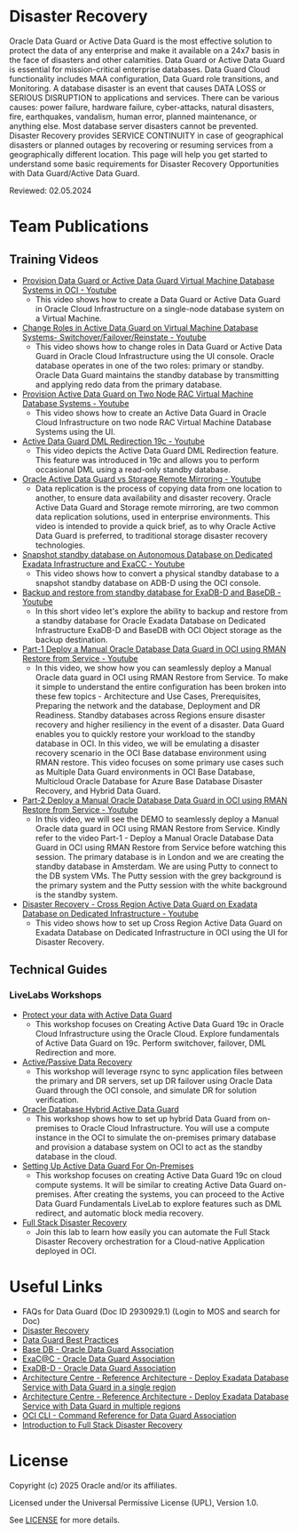 # Disaster Recovery

Oracle Data Guard or Active Data Guard is the most effective solution to protect the data of any enterprise and make it available on a 24x7 basis in the face of disasters and other calamities. Data Guard or Active Data Guard is essential for mission-critical enterprise databases. Data Guard Cloud functionality includes MAA configuration, Data Guard role transitions, and Monitoring.
A database disaster is an event that causes DATA LOSS or SERIOUS DISRUPTION to applications and services. There can be various causes: power failure, hardware failure, cyber-attacks, natural disasters, fire, earthquakes, vandalism, human error, planned maintenance, or anything else. Most database server disasters cannot be prevented. Disaster Recovery provides SERVICE CONTINUITY in case of geographical disasters or planned outages by recovering or resuming services from a geographically different location. This page will help you get started to understand some basic requirements for Disaster Recovery Opportunities with Data Guard/Active Data Guard.

Reviewed: 02.05.2024

# Team Publications

## Training Videos

- [Provision Data Guard or Active Data Guard Virtual Machine Database Systems in OCI - Youtube](https://youtu.be/FKaJGB4IYDo?si=02tJyYj7GzR_6JVN)
    - This video shows how to create a Data Guard or Active Data Guard in Oracle Cloud Infrastructure on a single-node database system on a Virtual Machine.
- [Change Roles in Active Data Guard on Virtual Machine Database Systems- Switchover/Failover/Reinstate - Youtube](https://youtu.be/OqxQeIRCfIo?si=YQZuO-6VA8gkGWm7)
    - This video shows how to change roles in Data Guard or Active Data Guard in Oracle Cloud Infrastructure using the UI console. Oracle database operates in one of the two roles: primary or standby. Oracle Data Guard maintains the standby database by transmitting and applying redo data from the primary database.
- [Provision Active Data Guard on Two Node RAC Virtual Machine Database Systems - Youtube](https://youtu.be/9bilFD2oQaQ?si=SCYQzP0NUmy9-yd-)
    - This video shows how to create an Active Data Guard in Oracle Cloud Infrastructure on two node RAC Virtual Machine Database Systems using the UI.
- [Active Data Guard DML Redirection 19c - Youtube](https://youtu.be/VTuW0hWPRlM?si=6dfLBj4ejosRPvXj)
    - This video depicts the Active Data Guard DML Redirection feature. This feature was introduced in 19c and allows you to perform occasional DML using a read-only standby database.
- [Oracle Active Data Guard vs Storage Remote Mirroring - Youtube](https://youtu.be/xN4CkY2bJL0?si=nfu_TRhIW27J50tE)
    - Data replication is the process of copying data from one location to another, to ensure data availability and disaster recovery. Oracle Active Data Guard and Storage remote mirroring, are two common data replication solutions, used in enterprise environments. This video is intended to provide a quick brief, as to why Oracle Active Data Guard is preferred, to traditional storage disaster recovery technologies.
- [Snapshot standby database on Autonomous Database on Dedicated Exadata Infrastructure and ExaCC - Youtube](https://youtu.be/-dLYp9k7BOs?si=dv7cS0Q-oF0IJzPq)
    - This video shows how to convert a physical standby database to a snapshot standby database on ADB-D using the OCI console.
- [Backup and restore from standby database for ExaDB-D and BaseDB - Youtube](https://youtu.be/8CVjWQ7lqsA?si=usFCqpBCu1XZUXmg)
    - In this short video let's explore the ability to backup and restore from a standby database for Oracle Exadata Database on Dedicated Infrastructure ExaDB-D and BaseDB with OCI Object storage as the backup destination.
- [Part-1 Deploy a Manual Oracle Database Data Guard in OCI using RMAN Restore from Service - Youtube](https://youtu.be/seZ0YUMaX7U?si=n14lTqCr3VYzL5pb)
    - In this video, we show how you can seamlessly deploy a Manual Oracle data guard in OCI using RMAN Restore from Service. To make it simple to understand the entire configuration has been broken into these few topics - Architecture and Use Cases, Prerequisites, Preparing the network and the database, Deployment and DR Readiness. Standby databases across Regions ensure disaster recovery and higher resiliency in the event of a disaster. Data Guard enables you to quickly restore your workload to the standby database in OCI. In this video, we will be emulating a disaster recovery scenario in the OCI Base database environment using RMAN restore. This video focuses on some primary use cases such as Multiple Data Guard environments in OCI Base Database, Multicloud Oracle Database for Azure Base Database Disaster Recovery, and Hybrid Data Guard.
- [Part-2 Deploy a Manual Oracle Database Data Guard in OCI using RMAN Restore from Service - Youtube](https://youtu.be/KQg_qF5oSfg?si=mGu1YhgtK2JeybmS)
    - In this video, we will see the DEMO to seamlessly deploy a Manual Oracle data guard in OCI using RMAN Restore from Service. Kindly refer to the video Part-1 - Deploy a Manual Oracle Database Data Guard in OCI using RMAN Restore from Service before watching this session. The primary database is in London and we are creating the standby database in Amsterdam. We are using Putty to connect to the DB system VMs. The Putty session with the grey background is the primary system and the Putty session with the white background is the standby system.
- [Disaster Recovery - Cross Region Active Data Guard on Exadata Database on Dedicated Infrastructure - Youtube](https://youtu.be/VsyjvJlBQzw?si=MP_5QXZEUULVsC9C)
    - This video shows how to set up Cross Region Active Data Guard on Exadata Database on Dedicated Infrastructure in OCI using the UI for Disaster Recovery.

## Technical Guides

### LiveLabs Workshops
- [Protect your data with Active Data Guard](https://apexapps.oracle.com/pls/apex/r/dbpm/livelabs/view-workshop?wid=625)
    - This workshop focuses on Creating Active Data Guard 19c in Oracle Cloud Infrastructure using the Oracle Cloud. Explore fundamentals of Active Data Guard on 19c. Perform switchover, failover, DML Redirection and more.
- [Active/Passive Data Recovery](https://apexapps.oracle.com/pls/apex/r/dbpm/livelabs/view-workshop?wid=715)
    - This workshop will leverage rsync to sync application files between the primary and DR servers, set up DR failover using Oracle Data Guard through the OCI console, and simulate DR for solution verification.
- [Oracle Database Hybrid Active Data Guard](https://apexapps.oracle.com/pls/apex/r/dbpm/livelabs/view-workshop?wid=609)
    - This workshop shows how to set up hybrid Data Guard from on-premises to Oracle Cloud Infrastructure. You will use a compute instance in the OCI to simulate the on-premises primary database and provision a database system on OCI to act as the standby database in the cloud.
- [Setting Up Active Data Guard For On-Premises](https://apexapps.oracle.com/pls/apex/r/dbpm/livelabs/view-workshop?wid=873)
    - This workshop focuses on creating Active Data Guard 19c on cloud compute systems. It will be similar to creating Active Data Guard on-premises. After creating the systems, you can proceed to the Active Data Guard Fundamentals LiveLab to explore features such as DML redirect, and automatic block media recovery.
- [Full Stack Disaster Recovery](https://apexapps.oracle.com/pls/apex/r/dbpm/livelabs/view-workshop?wid=3357)
    - Join this lab to learn how easily you can automate the Full Stack Disaster Recovery orchestration for a Cloud-native Application deployed in OCI.



# Useful Links

- FAQs for Data Guard (Doc ID 2930929.1) (Login to MOS and search for Doc)
- [Disaster Recovery](https://www.oracle.com/cloud/backup-and-disaster-recovery/what-is-disaster-recovery/#cloud-based-deployment)
- [Data Guard Best Practices](https://docs.oracle.com/en/database/oracle/oracle-database/19/haovw/oracle-data-guard-best-practices.html)
- [Base DB - Oracle Data Guard Association](https://docs.oracle.com/en/cloud/paas/bm-and-vm-dbs-cloud/dataguard.html)
- [ExaC@C - Oracle Data Guard Association](https://docs.oracle.com/en/engineered-systems/exadata-cloud-at-customer/ecccm/ecc-using-data-guard.html#GUID-6EBC4D6A-C58B-4721-B756-F22FC6819A45)
- [ExaDB-D - Oracle Data Guard Association](https://docs.oracle.com/en/engineered-systems/exadata-cloud-service/ecscm/using-data-guard-with-exacc.html#GUID-6EBC4D6A-C58B-4721-B756-F22FC6819A45)
- [Architecture Centre - Reference Architecture - Deploy Exadata Database Service with Data Guard in a single region](https://docs.oracle.com/en/solutions/exacs-data-guard-single-region/index.html#GUID-D56ECB76-366B-44EC-B02E-6CFFD379E219)
- [Architecture Centre - Reference Architecture - Deploy Exadata Database Service with Data Guard in multiple regions](https://docs.oracle.com/en/solutions/exacs-data-guard-multi-region/index.html#GUID-F25AA974-B5AC-48BD-BF5A-37C1043EADFD)
- [OCI CLI - Command Reference for Data Guard Association](https://docs.oracle.com/en-us/iaas/tools/oci-cli/3.40.1/oci_cli_docs/cmdref/db/data-guard-association.html)
- [Introduction to Full Stack Disaster Recovery](https://www.youtube.com/watch?v=GiyFs8Cpksg&t=587s)

# License

Copyright (c) 2025 Oracle and/or its affiliates.

Licensed under the Universal Permissive License (UPL), Version 1.0.

See [LICENSE](https://github.com/oracle-devrel/technology-engineering/blob/main/LICENSE) for more details.
